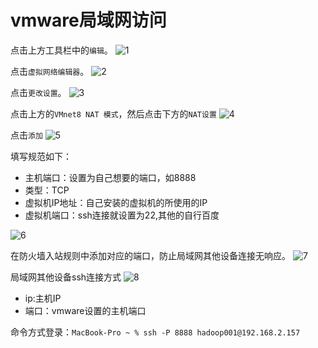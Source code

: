 # vmware局域网访问
点击上方工具栏中的`编辑`。
![1](https://live.staticflickr.com/65535/50263356151_a7c4012873_h.jpg)
       
点击`虚拟网络编辑器`。
![2](https://live.staticflickr.com/65535/50262697798_3da963cdfe_h.jpg)
        
点击`更改设置`。
![3](https://live.staticflickr.com/65535/50263355661_98b912a31c_h.jpg)
     
点击上方的`VMnet8 NAT 模式`，然后点击下方的`NAT设置`
![4](https://live.staticflickr.com/65535/50263355106_9212f91af7_h.jpg)
     
点击`添加`
![5](https://live.staticflickr.com/65535/50263539607_7ae03534b6_h.jpg)
      
填写规范如下：
- 主机端口：设置为自己想要的端口，如8888
- 类型：TCP
- 虚拟机IP地址：自己安装的虚拟机的所使用的IP
- 虚拟机端口：ssh连接就设置为22,其他的自行百度
        
![6](https://live.staticflickr.com/65535/50263538112_32f6a2a604_h.jpg)
      
在防火墙入站规则中添加对应的端口，防止局域网其他设备连接无响应。
![7](https://live.staticflickr.com/65535/50263354266_d500e47365_h.jpg)
          
局域网其他设备ssh连接方式
![8](https://live.staticflickr.com/65535/50263538397_c29f2ab5eb_h.jpg)
         
- ip:主机IP
- 端口：vmware设置的主机端口
       
命令方式登录：`MacBook-Pro ~ % ssh -P 8888 hadoop001@192.168.2.157`